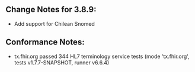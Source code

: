 ## Change Notes for 3.8.9:

* Add support for Chilean Snomed

## Conformance Notes:

* tx.fhir.org passed 344 HL7 terminology service tests (mode 'tx.fhir.org', tests v1.7.7-SNAPSHOT, runner v6.6.4)
